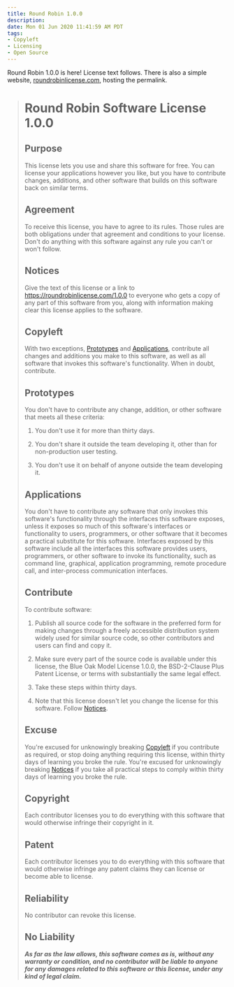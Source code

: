 ```yaml
---
title: Round Robin 1.0.0
description:
date: Mon 01 Jun 2020 11:41:59 AM PDT
tags:
- Copyleft
- Licensing
- Open Source
---
```


Round Robin 1.0.0 is here!  License text follows.  There is also a simple website, [roundrobinlicense.com](https://roundrobinlicense.com), hosting the permalink.

> # Round Robin Software License 1.0.0
>
> ## Purpose
>
> This license lets you use and share this software for free. You
> can license your applications however you like, but you have
> to contribute changes, additions, and other software that
> builds on this software back on similar terms.
>
> ## Agreement
>
> To receive this license, you have to agree to its rules. Those
> rules are both obligations under that agreement and conditions
> to your license. Don't do anything with this software against
> any rule you can't or won't follow.
>
> ## Notices
>
> Give the text of this license or a link to
> <https://roundrobinlicense.com/1.0.0> to everyone who gets
> a copy of any part of this software from you, along with
> information making clear this license applies to the software.
>
> ## Copyleft
>
> With two exceptions, [Prototypes](#prototypes) and
> [Applications](#applications), contribute all changes and
> additions you make to this software, as well as all software
> that invokes this software's functionality. When in doubt,
> contribute.
>
> ## Prototypes
>
> You don't have to contribute any change, addition, or other
> software that meets all these criteria:
>
> 1. You don't use it for more than thirty days.
>
> 2. You don't share it outside the team developing it, other
> than for non-production user testing.
>
> 3. You don't use it on behalf of anyone outside the team
> developing it.
>
> ## Applications
>
> You don't have to contribute any software that only invokes
> this software's functionality through the interfaces this
> software exposes, unless it exposes so much of this software's
> interfaces or functionality to users, programmers, or other
> software that it becomes a practical substitute for this
> software. Interfaces exposed by this software include all the
> interfaces this software provides users, programmers, or other
> software to invoke its functionality, such as command line,
> graphical, application programming, remote procedure call,
> and inter-process communication interfaces.
>
> ## Contribute
>
> To contribute software:
>
> 1. Publish all source code for the software in the preferred
> form for making changes through a freely accessible
> distribution system widely used for similar source code,
> so other contributors and users can find and copy it.
>
> 2. Make sure every part of the source code is available
> under this license, the Blue Oak Model License 1.0.0, the
> BSD-2-Clause Plus Patent License, or terms with substantially
> the same legal effect.
>
> 3. Take these steps within thirty days.
>
> 4. Note that this license doesn't let you change the license
> for this software. Follow [Notices](#notices).
>
> ## Excuse
>
> You're excused for unknowingly breaking [Copyleft](#copyleft)
> if you contribute as required, or stop doing anything
> requiring this license, within thirty days of learning
> you broke the rule. You're excused for unknowingly breaking
> [Notices](#notices) if you take all practical steps to comply
> within thirty days of learning you broke the rule.
>
> ## Copyright
>
> Each contributor licenses you to do everything with this
> software that would otherwise infringe their copyright in it.
>
> ## Patent
>
> Each contributor licenses you to do everything with this
> software that would otherwise infringe any patent claims they
> can license or become able to license.
>
> ## Reliability
>
> No contributor can revoke this license.
>
> ## No Liability
>
> ***As far as the law allows, this software comes as is,
> without any warranty or condition, and no contributor will
> be liable to anyone for any damages related to this software
> or this license, under any kind of legal claim.***
